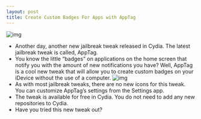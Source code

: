 ```yaml
---
layout: post
title: Create Custom Badges For Apps with AppTag
---
```

![img](http://media.idownloadblog.com/wp-content/uploads/2011/04/photo-2.png)
* Another day, another new jailbreak tweak released in Cydia. The latest jailbreak tweak is called, AppTag.
* You know the little “badges” on applications on the home screen that notify you with the amount of new notifications you have? Well, AppTag is a cool new tweak that will allow you to create custom badges on your iDevice without the use of a computer.
![img](http://media.idownloadblog.com/wp-content/uploads/2011/04/photo-1.png)
* As with most jailbreak tweaks, there are no new icons for this tweak. You can customize AppTag’s settings from the Settings app.
* The tweak is available for free in Cydia. You do not need to add any new repositories to Cydia.
* Have you tried this new tweak out?

